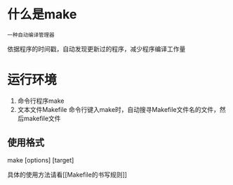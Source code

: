 # 什么是make
	一种自动编译管理器
依据程序的时间戳，自动发现更新过的程序，减少程序编译工作量

# 运行环境
1. 命令行程序make
2. 文本文件Makefile
命令行键入make时，自动搜寻Makefile文件名的文件，然后makefile文件
## 使用格式
make \[options\] \[target\]

具体的使用方法请看[[Makefile的书写规则]]